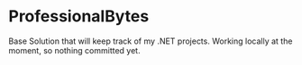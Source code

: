 # ProfessionalBytes
Base Solution that will keep track of my .NET projects. Working locally at the moment, so nothing committed yet.
